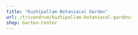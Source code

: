 ```yaml
---
title: "Kuzhipallam Botaniacal Garden"
url: /trivandrum/kuzhipallam-botaniacal-garden/
shop: Garten-Center
---
```

